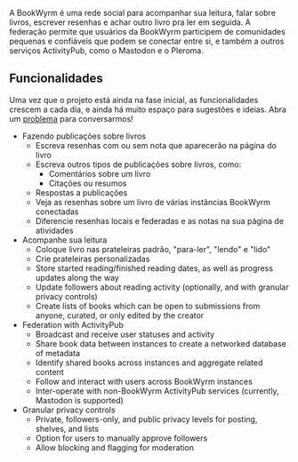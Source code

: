 A BookWyrm é uma rede social para acompanhar sua leitura, falar sobre livros, escrever resenhas e achar outro livro pra ler em seguida. A federação permite que usuários da BookWyrm participem de comunidades pequenas e confiáveis que podem se conectar entre si, e também a outros serviços ActivityPub, como o Mastodon e o Pleroma.

## Funcionalidades
Uma vez que o projeto está ainda na fase inicial, as funcionalidades crescem a cada dia, e ainda há muito espaço para sugestões e ideias. Abra um [problema](https://github.com/bookwyrm-social/bookwyrm/issues) para conversarmos!

- Fazendo publicações sobre livros
    - Escreva resenhas com ou sem nota que aparecerão na página do livro
    - Escreva outros tipos de publicações sobre livros, como:
        - Comentários sobre um livro
        - Citações ou resumos
    - Respostas a publicações
    - Veja as resenhas sobre um livro de várias instâncias BookWyrm conectadas
    - Diferencie resenhas locais e federadas e as notas na sua página de atividades
- Acompanhe sua leitura
    - Coloque livro nas prateleiras padrão, "para-ler", "lendo" e "lido"
    - Crie prateleiras personalizadas
    - Store started reading/finished reading dates, as well as progress updates along the way
    - Update followers about reading activity (optionally, and with granular privacy controls)
    - Create lists of books which can be open to submissions from anyone, curated, or only edited by the creator
- Federation with ActivityPub
    - Broadcast and receive user statuses and activity
    - Share book data between instances to create a networked database of metadata
    - Identify shared books across instances and aggregate related content
    - Follow and interact with users across BookWyrm instances
    - Inter-operate with non-BookWyrm ActivityPub services (currently, Mastodon is supported)
- Granular privacy controls
    - Private, followers-only, and public privacy levels for posting, shelves, and lists
    - Option for users to manually approve followers
    - Allow blocking and flagging for moderation
